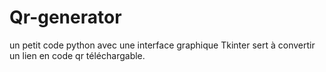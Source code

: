 # Qr-generator
un petit code python avec une interface graphique Tkinter sert à convertir un lien en code qr téléchargable.
